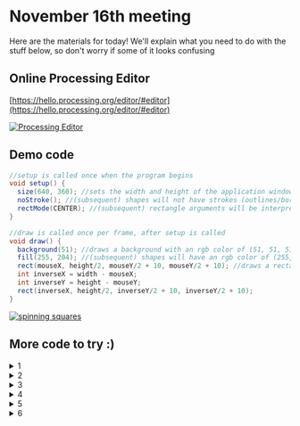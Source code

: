 # November 16th meeting

Here are the materials for today! We'll explain what you need to do with the stuff below, so don't worry if some of it looks confusing

## Online Processing Editor
[https://hello.processing.org/editor/#editor](https://hello.processing.org/editor/#editor)

[![Processing Editor](https://imgur.com/uggxDeW.png)](https://hello.processing.org/editor/#editor)


## Demo code
```java
//setup is called once when the program begins
void setup() {
  size(640, 360); //sets the width and height of the application window in pixels
  noStroke(); //(subsequent) shapes will not have strokes (outlines/borders)
  rectMode(CENTER); //(subsequent) rectangle arguments will be interpreted as (centerX, centerY, width, height)
}

//draw is called once per frame, after setup is called
void draw() {
  background(51); //draws a background with an rgb color of (51, 51, 51)
  fill(255, 204); //(subsequent) shapes will have an rgb color of (255, 255, 255) and an alpha (opacity) value of 204
  rect(mouseX, height/2, mouseY/2 + 10, mouseY/2 + 10); //draws a rectangle. mouseX, mouseY, width, and height are system variables
  int inverseX = width - mouseX;
  int inverseY = height - mouseY;
  rect(inverseX, height/2, inverseY/2 + 10, inverseY/2 + 10);
}
```

<a id="spinning squares" href="#spinning squares"><img alt="spinning squares" src="https://imgur.com/wCr45de.gif" /></a>

## More code to try :)
<details>
	<summary>1</summary>
	Processing will treat code not inside any method as if it were in the setup() method!

  ```java
	size(480, 270);
	background(0);
	noStroke();
		
	// No fourth argument means 100% opacity.
	fill(0, 0, 255);
	rect(0, 0, 240, 200);
		
	// 255 means 100% opacity.
	fill(255, 0, 0, 255);
	rect(0, 0, 480, 40);
		
	// 75% opacity.
	fill(255, 0, 0, 191);
	rect(0, 50, 480, 40);
		
	// 55% opacity.
	fill(255, 0, 0, 127);
	rect(0, 100, 480, 40);
		
	// 25% opacity.
	fill(255, 0, 0, 63);
	rect(0, 150, 480, 40);
  ```
</details>
<details>
	<summary>2</summary>

  ```java
	void setup() {
	  size(480, 270);
	  background(50);
	  stroke(255);
	}
	
	void draw() {
	  background(50);
	  stroke(255);
	  // frameCount is the number of frames that have passed since the program began
	  fill(frameCount / 2);
	  rectMode(CENTER);
	  rect(width/2, height/2, width/2, height/2);
	}
  ```
</details>
<details>
	<summary>3</summary>

  ```java
	void setup() {
	  size(480, 270);
	  background(255);
	}
	
	void draw() {
	  stroke(0);
	
	  // Draw a line from previous mouse location to current mouse location.
	  line(pmouseX, pmouseY, mouseX, mouseY);
	}
  ```
</details>
<details>
	<summary>4</summary>

  ```java
	void setup() {
	  size(480, 270);
	  background(255);
	  stroke(0);
	}
	
	// Whenever a user clicks the mouse the code written inside mousePressed() is executed
	void mousePressed() {
	  fill(175);
	  rectMode(CENTER);
	  rect(mouseX, mouseY, 16, 16);
	}
	
	// Whenever a user presses a key the code written inside keyPressed() is executed
	void keyPressed() {
	  background(255);
	}
  ```
</details>
<details>
	<summary>5</summary>

   ```java	
	float x = 240;   // x location of square
	float y = 0;     // y location of square
	
	float speed = 0;   // speed of square
	
	// A new variable, for gravity (i.e. acceleration).   
	// We use a relatively small number (0.1) because 
	// this accelerations accumulates over time, increasing the speed.   
	// Try changing this number to 2.0 and see what happens.
	float gravity = 0.1;  
	
	void setup() {
	  size(480, 270);
	}
	
	void draw() {
	  background(255);
	
	  // Display the square
	  fill(175);
	  stroke(0);
	  rectMode(CENTER);
	  rect(x, y, 10, 10);
	
	  // Add speed to location.
	  y = y + speed;
	
	  // Add gravity to speed.
	  speed = speed + gravity;
	
	  // If square reaches the bottom
	  // Reverse speed
	  if (y > height) {
	    // Multiplying by -0.95 instead of -1 slows the square 
	    // down each time it bounces (by decreasing speed).  
	    // This is known as a "dampening" effect and is a more 
	    // realistic simulation of the real world (without it, 
	    // a ball would bounce forever).
	    speed = speed * -0.95;
	    y = height;
	  }
	}
   ```
</details>
<details>
	<summary>6</summary>
	psst.. all of the code above was taken from [here](http://learningprocessing.com/examples/). We selected cool ones that you can understand from what you've learned so far, but there's some even cooler but really complicated stuff!
</details>